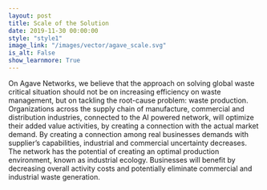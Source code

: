 ```yaml
---
layout: post
title: Scale of the Solution
date: 2019-11-30 00:00:00
style: "style1"
image_link: "/images/vector/agave_scale.svg"
is_alt: False
show_learnmore: True
---
```

<!-- <div style="float:left;margin:0 20px 20px 0" markdown="1">
![Scaling the solution](/images/vector/agave_scale.svg){:height="250px" width="450px" align="left"}
</div> -->

On Agave Networks, we believe that the approach on solving global waste critical situation should not be on increasing efficiency on waste management, but on tackling the root-cause problem: waste production. 
Organizations across the supply chain of manufacture, commercial and distribution industries, connected to the AI powered network, will optimize their added value activities, by creating a connection with the actual market demand. By creating a connection among real businesses demands with supplier’s capabilities, industrial and commercial uncertainty decreases. The network has the potential of creating an optimal production environment, known as industrial ecology. Businesses will benefit by decreasing overall activity costs and potentially eliminate commercial and industrial waste generation.
